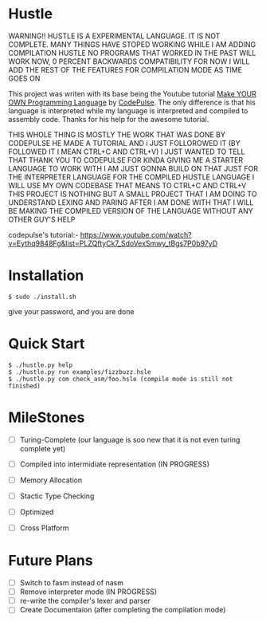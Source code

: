 # Hustle

WARNING!! HUSTLE IS A EXPERIMENTAL LANGUAGE. IT IS NOT COMPLETE.
MANY THINGS HAVE STOPED WORKING WHILE I AM ADDING COMPILATION HUSTLE
NO PROGRAMS THAT WORKED IN THE PAST WILL WORK NOW, 0 PERCENT BACKWARDS COMPATIBILITY FOR NOW
I WILL ADD THE REST OF THE FEATURES FOR COMPILATION MODE AS TIME GOES ON 

This project was writen with its base being the Youtube tutorial [Make YOUR OWN Programming Language](https://www.youtube.com/playlist?list=PLZQftyCk7_SdoVexSmwy_tBgs7P0b97yD) by [CodePulse](https://www.youtube.com/channel/UCUVahoidFA7F3Asfvamrm7w). The only difference is that his language is interpreted while my language is interpreted and compiled to assembly code.
Thanks for his help for the awesome tutorial.

THIS WHOLE THING IS MOSTLY THE WORK THAT WAS DONE BY CODEPULSE 
HE MADE A TUTORIAL AND i JUST FOLLOROWED IT (BY FOLLOWED IT I MEAN CTRL+C AND CTRL+V)
I JUST WANTED TO TELL THAT THANK YOU TO CODEPULSE FOR KINDA GIVING ME A STARTER LANGUAGE TO WORK WITH
I AM JUST GONNA BUILD ON THAT JUST FOR THE INTERPRETER LANGUAGE
FOR THE COMPILED HUSTLE LANGUAGE I WILL USE MY OWN CODEBASE THAT MEANS TO CTRL+C AND CTRL+V
THIS PROJECT IS NOTHING BUT A SMALL PROJECT THAT I AM DOING TO UNDERSTAND LEXING AND PARING
AFTER I AM DONE WITH THAT I WILL BE MAKING THE COMPILED VERSION OF THE LANGUAGE WITHOUT ANY OTHER GUY'S HELP

codepulse's tutorial:- https://www.youtube.com/watch?v=Eythq9848Fg&list=PLZQftyCk7_SdoVexSmwy_tBgs7P0b97yD

# Installation
```console
$ sudo ./install.sh 
```
give your password, and you are done

# Quick Start

```console
$ ./hustle.py help
$ ./hustle.py run examples/fizzbuzz.hsle
$ ./hustle.py com check_asm/foo.hsle (compile mode is still not finished)
```

# MileStones
- [ ] Turing-Complete (our language is soo new that it is not even turing complete yet)
- [ ] Compiled into intermidiate representation (IN PROGRESS)
- [ ] Memory Allocation
- [ ] Stactic Type Checking
- [ ] Optimized 
- [ ] Cross Platform


# Future Plans
- [ ] Switch to fasm instead of nasm
- [ ] Remove interpreter mode (IN PROGRESS)
- [ ] re-write the compiler's lexer and parser
- [ ] Create Documentaion (after completing the compilation mode) 